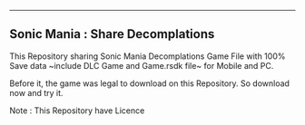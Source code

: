 ---------------------------------------
Sonic Mania : Share Decomplations
---------------------------------------


This Repository sharing Sonic Mania Decomplations Game File with 100% Save data ~include DLC Game and Game.rsdk file~ for Mobile and PC.

Before it, the game was legal to download on this Repository. So download now and try it.

Note : This Repository have Licence
